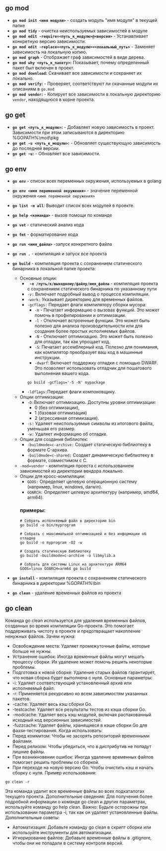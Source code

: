 
## go mod
- **`go mod init <имя модуля>`** - создать модуль "имя модуля" в текущей папке
- **`go mod tidy`** - очистка неиспользуемых зависимостей в модуле
- **`go mod edit -require=<путь_к_модулю>@<версия>`** - Устанавливает конкретную версию зависимости.
- **`go mod edit -replace=<путь_к_модулю>=<локальный_путь>`** -  Заменяет зависимость на локальную копию.
- **`go mod graph`** - Отображает граф зависимостей в виде дерева.
- **`go mod why <путь_к_пакету>`:** Показывает, почему определенный пакет был включен в проект.
- **`go mod download`:** Скачивает все зависимости и сохраняет их локально.
- **`go mod verify`:** - Проверяет, соответствуют ли скачанные модули их описаниям в `go.mod`
- **`go mod vendor`:** - Копирует все зависимости в локальную директорию `vendor`, находящуюся в корне проекта.

## go get
- **`go get <путь_к_модулю>`:** - Добавляет новую зависимость в проект. Зависимости при  этом записываются в директорию %GOPATH%\mod\pkg
- **`go get -u <путь_к_модулю>`:** - Обновляет существующую зависимость до последней версии.
- **`go get -u`:** - Обновляет все зависимости.

## go env
- **`go env`** - список всех переменных окружения, используемых в golang
- **`go env <имя переменной окружения>`** - значение переменной окружения `<имя переменной окружения>`


- **`go list -m all`**:  Выводит список всех модулей в проекте.
- **`go help <команда>`** - вызов помощи по команде
- **`go vet`** - статический анализ кода
- **`go fmt`** - форматирование кода

- **`go run <имя_файла>`** -запуск конкретного файла
- **`go run .`** - компиляция и запуск все проекта
-  **`go build`** - компиляция проекта с сохранением статического бинарника в локальной папке проекта:
	- Основные опции:
		- **` -o /путь/к/выходному/файлу/имя_файла`** - компиляция проекта с сохранением статического бинарника по указанному пути
		- `-v:` Включает подробный вывод о процессе компиляции.
		- `-work:` Указывает директорию для временных файлов.
		- `-gcflags:` Передает флаги компилятору сборки мусора:
			- `-m` - Печатает информацию о вызовах функций. Это может помочь в профилировании и оптимизации.
			- `-l` - Отключает встроенные функции. Это может быть полезно для анализа производительности или для создания более простых исполняемых файлов.
			- `-N` - Отключает оптимизацию. Это может быть полезно для отладки, так как упрощает код.
			- `-S`: Печатает ассемблерный код. Полезно для понимания, как компилятор преобразует ваш код в машинные инструкции.
			- `-dwarf`: Включает поддержку отладки с помощью DWARF. Это позволяет использовать отладчик для пошагового выполнения вашего кода.
			```shell
			go build -gcflags='-S -N' mypackage
			```
		- `-ldflags:`Передает флаги компоновщику.
	- Опции оптимизации:
		- `-O:`Включает оптимизацию. Доступны уровни оптимизации:
			- 0 (без оптимизации), 
			- 1 (базовая оптимизация)  
			- 2 (агрессивная оптимизация).
		- `-s:` Удаляет неиспользуемые символы из итогового файла, уменьшая его размер.
		- `-w:` Удаляет информацию об отладке.
	- Опции для создания библиотек:
		- `-buildmode=c-archive:` Создает статическую библиотеку в формате C-архива.
		- `-buildmode=c-shared:` Создает динамическую библиотеку в формате, совместимом с C.
	- `-mod=vendor` - компиляция проеста с использованием зависимостей из директории вендора локально. 
	- Опции для кросс-компиляции:
		- `GOOS:` Определяет целевую операционную систему (например, linux, windows, darwin).
		- `GOARCH:` Определяет целевую архитектуру (например, amd64, arm64).
		### примеры:
		```shell
		# Собрать исполняемый файл в директорию bin
		go build -o bin/myprogram
		
		# Собрать с максимальной оптимизацией и без информации об отладке
		go build -o myprogram -O2 -w
		
		# Создать статическую библиотеку
		go build -buildmode=c-archive -o libmylib.a
		
		# Собрать для системы Linux на архитектуре ARM64
		GOOS=linux GOARCH=arm64 go build
		```
- **`go install`** - компиляция проекта с сохранением статического бинарника в  директории %GOPATH%\bin
- **`go clean`** - удаление временных файлов из проекта

## go clean
Команда go clean используется для удаления временных файлов, созданных во время компиляции Go-проекта. Это помогает поддерживать чистоту в проекте и предотвращает накопление ненужных файлов.
Зачем нужна:
 * Освобождение места: Удаляет промежуточные файлы, которые больше не нужны.
 * Устранение ошибок: Иногда временные файлы могут мешать процессу сборки. Их удаление может помочь решить некоторые проблемы.
 * Подготовка к новой сборке: Удаление старых файлов гарантирует, что новая сборка будет выполнена с нуля.
Основные параметры:
 * -i: Удаляет соответствующий установленный архив или исполняемый файл.
 * -r: Применяется рекурсивно ко всем зависимостям указанных пакетов.
 * -cache: Удаляет весь кэш сборки Go.
 * -testcache: Удаляет все результаты тестов из кэша сборки Go.
 * -modcache: Удаляет весь кэш модулей, включая распакованный исходный код версионных зависимостей.
 * -fuzzcache: Удаляет файлы, хранящиеся в кэше сборки Go для фаззи-тестирования.
Когда использовать:
 * Перед коммитом: Чтобы не засорять репозиторий временными файлами.
 * Перед релизом: Чтобы убедиться, что в дистрибутив не попадут лишние файлы.
 * При возникновении ошибок: Иногда удаление временных файлов помогает решить проблемы со сборкой.
 * При переходе на новую версию Go: Чтобы очистить кэш и начать сборку с нуля.
Пример использования:
```shell
go clean -r
```

Эта команда удалит все временные файлы во всех подкаталогах текущего проекта.
Дополнительные сведения:
Для получения более подробной информации о команде go clean и других параметрах, используйте команду go help clean.
Важно: Будьте осторожны при использовании параметра -i, так как он удаляет установленные файлы.
Дополнительные советы:
 * Автоматизация: Добавьте команду go clean в скрипт сборки или используйте инструменты для автоматизации.
 * Игнорирование файлов: Добавьте временные файлы в .gitignore, чтобы они не попадали в систему контроля версий.